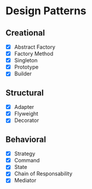 # Design Patterns

## Creational

- [x] Abstract Factory
- [x] Factory Method
- [x] Singleton
- [x] Prototype
- [x] Builder

## Structural

- [x] Adapter
- [x] Flyweight
- [x] Decorator

## Behavioral

- [x] Strategy
- [x] Command
- [x] State
- [x] Chain of Responsability
- [x] Mediator
